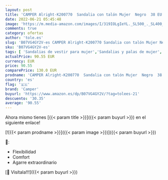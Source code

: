 ```yaml
---
layout: post
title: 'CAMPER Alright-K200770  Sandalia con talón Mujer  Negro  38 EU'
date: 2022-06-21 05:45:48
image: 'https://m.media-amazon.com/images/I/319IOLgIeYL._SL500_._SL400_.jpg'
comments: true
category: ofertas
author: 'tole.es'
slug: 'B07VG4GY2V-es CAMPER Alright-K200770 Sandalia con talón Mujer Negro 38 EU'
sku: 'B07VG4GY2V-es'
tags: [ 'Sandalias de vestir para mujer','Sandalias y palas de mujer','Zapatos','Zapatos para mujer','Zapatos y complementos','camper','sandalia','🇪🇸', ]
actualPrice: 90.55 EUR
currency: EUR
price: 90.55
comparePrice: 130.0 EUR
prodname: 'CAMPER Alright-K200770  Sandalia con talón Mujer  Negro  38 EU'
country: 'es'
flag: '🇪🇸'
brand: 'Camper'
buyurl: 'https://www.amazon.es/dp/B07VG4GY2V/?tag=tolees-21'
descuento: '30.35'
average: '90.55'
---
```


Ahora mismo tienes [{{< param title >}}]({{< param buyurl >}}) en el siguiente enlace!

[![{{< param prodname >}}]({{< param image >}})]({{< param buyurl >}})

🔎:

- Flexibilidad
- Comfort
- Agarre extraordinario

[🛒 Visítala!!!]({{< param buyurl >}})
